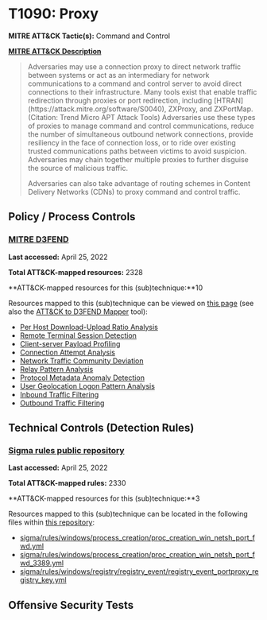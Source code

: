 # T1090: Proxy
**MITRE ATT&CK Tactic(s):** Command and Control

**[MITRE ATT&CK Description](https://attack.mitre.org/techniques/T1090)**
<blockquote>Adversaries may use a connection proxy to direct network traffic between systems or act as an intermediary for network communications to a command and control server to avoid direct connections to their infrastructure. Many tools exist that enable traffic redirection through proxies or port redirection, including [HTRAN](https://attack.mitre.org/software/S0040), ZXProxy, and ZXPortMap. (Citation: Trend Micro APT Attack Tools) Adversaries use these types of proxies to manage command and control communications, reduce the number of simultaneous outbound network connections, provide resiliency in the face of connection loss, or to ride over existing trusted communications paths between victims to avoid suspicion. Adversaries may chain together multiple proxies to further disguise the source of malicious traffic.

Adversaries can also take advantage of routing schemes in Content Delivery Networks (CDNs) to proxy command and control traffic.</blockquote>
## Policy / Process Controls
### [MITRE D3FEND](https://d3fend.mitre.org/)
**Last accessed:** April 25, 2022

**Total ATT&CK-mapped resources:** 2328

**ATT&CK-mapped resources for this (sub)technique:**10

Resources mapped to this (sub)technique can be viewed on [this page](https://d3fend.mitre.org/) (see also the [ATT&CK to D3FEND Mapper](https://d3fend.mitre.org/tools/attack-mapper) tool):

* [Per Host Download-Upload Ratio Analysis](https://d3fend.mitre.org/techniques/d3f:PerHostDownload-UploadRatioAnalysis)
* [Remote Terminal Session Detection](https://d3fend.mitre.org/techniques/d3f:RemoteTerminalSessionDetection)
* [Client-server Payload Profiling](https://d3fend.mitre.org/techniques/d3f:Client-serverPayloadProfiling)
* [Connection Attempt Analysis](https://d3fend.mitre.org/techniques/d3f:ConnectionAttemptAnalysis)
* [Network Traffic Community Deviation](https://d3fend.mitre.org/techniques/d3f:NetworkTrafficCommunityDeviation)
* [Relay Pattern Analysis](https://d3fend.mitre.org/techniques/d3f:RelayPatternAnalysis)
* [Protocol Metadata Anomaly Detection](https://d3fend.mitre.org/techniques/d3f:ProtocolMetadataAnomalyDetection)
* [User Geolocation Logon Pattern Analysis](https://d3fend.mitre.org/techniques/d3f:UserGeolocationLogonPatternAnalysis)
* [Inbound Traffic Filtering](https://d3fend.mitre.org/techniques/d3f:InboundTrafficFiltering)
* [Outbound Traffic Filtering](https://d3fend.mitre.org/techniques/d3f:OutboundTrafficFiltering)

## Technical Controls (Detection Rules)
### [Sigma rules public repository](https://github.com/SigmaHQ/sigma)
**Last accessed:** April 25, 2022

**Total ATT&CK-mapped rules:** 2330

**ATT&CK-mapped resources for this (sub)technique:**3

Resources mapped to this (sub)technique can be located in the following files within [this repository](https://github.com/SigmaHQ/sigma/tree/master/rules):

* [sigma/rules/windows/process_creation/proc_creation_win_netsh_port_fwd.yml](https://github.com/SigmaHQ/sigma/blob/master/rules/windows/process_creation/proc_creation_win_netsh_port_fwd.yml)
* [sigma/rules/windows/process_creation/proc_creation_win_netsh_port_fwd_3389.yml](https://github.com/SigmaHQ/sigma/blob/master/rules/windows/process_creation/proc_creation_win_netsh_port_fwd_3389.yml)
* [sigma/rules/windows/registry/registry_event/registry_event_portproxy_registry_key.yml](https://github.com/SigmaHQ/sigma/blob/master/rules/windows/registry/registry_event/registry_event_portproxy_registry_key.yml)


## Offensive Security Tests

